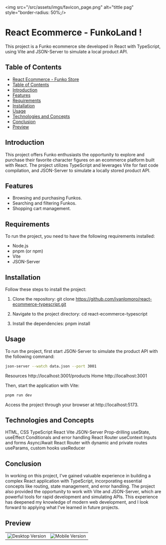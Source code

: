 <img src="/src/assets/imgs/favicon_page.png" alt="tittle pag" style="border-radius: 50%;/>

# React Ecommerce - FunkoLand !

This project is a Funko ecommerce site developed in React with TypeScript, using Vite and JSON-Server to simulate a local product API.

## Table of Contents
- [React Ecommerce - Funko Store](#react-ecommerce---funko-store)
- [Table of Contents](#table-of-contents)
- [Introduction](#introduction)
- [Features](#features)
- [Requirements](#requirements)
- [Installation](#installation)
- [Usage](#usage)
- [Technologies and Concepts](#technologies-and-concepts)
- [Conclusion](#conclusion)
- [Preview](#preview)

## Introduction

This project offers Funko enthusiasts the opportunity to explore and purchase their favorite character figures on an ecommerce platform built with React. The project utilizes TypeScript and leverages Vite for fast code compilation, and JSON-Server to simulate a locally stored product API.

## Features
- Browsing and purchasing Funkos.
- Searching and filtering Funkos.
- Shopping cart management.

## Requirements
To run the project, you need to have the following requirements installed:
- Node.js
- pnpm (or npm)
- Vite
- JSON-Server

## Installation
Follow these steps to install the project:
1. Clone the repository:
git clone https://github.com/ivanlomoro/react-ecommerce-typescript.git

2. Navigate to the project directory:
cd react-ecommerce-typescript

3. Install the dependencies:
pnpm install

## Usage
To run the project, first start JSON-Server to simulate the product API with the following command:
```sh
json-server --watch data.json --port 3001
```
Resources
  http://localhost:3001/products
  Home
  http://localhost:3001

Then, start the application with Vite:

```sh
pnpm run dev
```
Access the project through your browser at http://localhost:5173.

## Technologies and Concepts
HTML, CSS
TypeScript
React
Vite
JSON-Server
Prop-drilling
useState, useEffect
Conditionals and error handling
React Router
useContext
Inputs and forms
Async/Await
React Router with dynamic and private routes
useParams, custom hooks
useReducer

## Conclusion
In working on this project, I've gained valuable experience in building a complex React application with TypeScript, incorporating essential concepts like routing, state management, and error handling. The project also provided the opportunity to work with Vite and JSON-Server, which are powerful tools for rapid development and simulating APIs. This experience has deepened my knowledge of modern web development, and I look forward to applying what I've learned in future projects.

## Preview
<table>
  <tr>
    <td><img src="./src/assets/preview/desktopVersion.gif" alt="Desktop Version" width="400"/></td>
    <td><img src="./src/assets/preview/mobileVersion.gif" alt="Mobile Version" width="400"/></td>
  </tr>
</table>